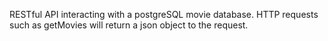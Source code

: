 RESTful API interacting with a postgreSQL movie database. HTTP requests such as getMovies will return a json object to the request.
